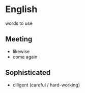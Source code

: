 # English
words to use

## Meeting 
- likewise
- come again

## Sophisticated 
- diligent (careful / hard-working)

